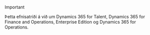> [!IMPORTANT]
> Þetta efnisatriði á við um Dynamics 365 for Talent, Dynamics 365 for Finance and Operations, Enterprise Edition og Dynamics 365 for Operations. 
